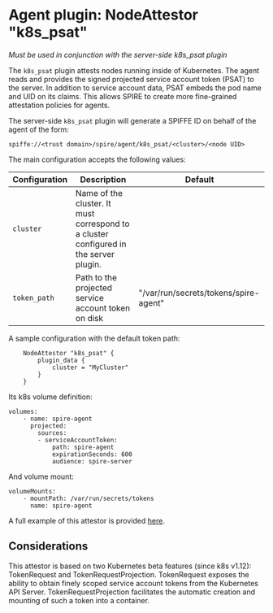 # Agent plugin: NodeAttestor "k8s_psat"

*Must be used in conjunction with the server-side k8s_psat plugin*

The `k8s_psat` plugin attests nodes running inside of Kubernetes. The agent
reads and provides the signed projected service account token (PSAT) to the server.
In addition to service account data, PSAT embeds the pod name and UID on its claims. This allows
SPIRE to create more fine-grained attestation policies for agents.

The server-side `k8s_psat` plugin will generate a SPIFFE ID on behalf of the agent of the form:

```
spiffe://<trust domain>/spire/agent/k8s_psat/<cluster>/<node UID>
```

The main configuration accepts the following values:

| Configuration   | Description | Default                 |
| --------------- | ----------- | ----------------------- |
| `cluster`       | Name of the cluster. It must correspond to a cluster configured in the server plugin. | |
| `token_path`    | Path to the projected service account token on disk | "/var/run/secrets/tokens/spire-agent" |


A sample configuration with the default token path:

```
    NodeAttestor "k8s_psat" {
        plugin_data {
            cluster = "MyCluster"
        }
    }
```

Its k8s volume definition:
```
volumes:
    - name: spire-agent
      projected:
        sources:
        - serviceAccountToken:
            path: spire-agent
            expirationSeconds: 600
            audience: spire-server
```

And volume mount:
```
volumeMounts:
    - mountPath: /var/run/secrets/tokens
      name: spire-agent
```

A full example of this attestor is provided [here](../examples/k8s/simple_psat/README.md).


## Considerations

This attestor is based on two Kubernetes beta features (since k8s v1.12): TokenRequest and TokenRequestProjection. TokenRequest exposes the ability to obtain finely scoped service account tokens from the Kubernetes API Server. TokenRequestProjection facilitates the automatic creation and mounting of such a token into a container.
